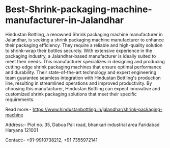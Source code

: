 # Best-Shrink-packaging-machine-manufacturer-in-Jalandhar

Hindustan Bottling, a renowned Shrink packaging machine manufacturer in Jalandhar, is seeking a shrink packaging machine manufacturer to enhance their packaging efficiency. They require a reliable and high-quality solution to shrink-wrap their bottles securely. With extensive experience in the packaging industry, a Jalandhar-based manufacturer is ideally suited to meet their needs. This manufacturer specializes in designing and producing cutting-edge shrink packaging machines that ensure optimal performance and durability. Their state-of-the-art technology and expert engineering team guarantee seamless integration with Hindustan Bottling's production line, resulting in streamlined operations and improved productivity. By choosing this manufacturer, Hindustan Bottling can expect innovative and customized shrink packaging solutions that meet their specific requirements.

Read more:- https://www.hindustanbottling.in/jalandhar/shrink-packaging-machine

Address:- Plot no. 35, Dabua Pali road, bhankari industrial area Faridabad Haryana 121001

Contact:- +91-9910738212, +91 7355972141
